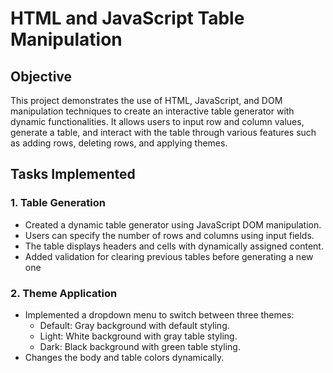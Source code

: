 # HTML and JavaScript Table Manipulation

## Objective
This project demonstrates the use of HTML, JavaScript, and DOM manipulation techniques to create an interactive table generator with dynamic functionalities. It allows users to input row and column values, generate a table, and interact with the table through various features such as adding rows, deleting rows, and applying themes.

## Tasks Implemented

### 1. Table Generation
- Created a dynamic table generator using JavaScript DOM manipulation.
- Users can specify the number of rows and columns using input fields.
- The table displays headers and cells with dynamically assigned content.
- Added validation for clearing previous tables before generating a new one

### 2. Theme Application
- Implemented a dropdown menu to switch between three themes:
    - Default: Gray background with default styling.
    - Light: White background with gray table styling.
    - Dark: Black background with green table styling.
- Changes the body and table colors dynamically.